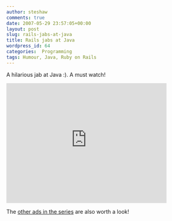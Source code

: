 ```yaml
---
author: steshaw
comments: true
date: 2007-05-29 23:57:05+00:00
layout: post
slug: rails-jabs-at-java
title: Rails jabs at Java
wordpress_id: 64
categories:  Programming
tags: Humour, Java, Ruby on Rails
---
```


A hilarious jab at Java :). A must watch!

<iframe width="420" height="315" src="https://www.youtube.com/embed/PQbuyKUaKFo" frameborder="0" allowfullscreen></iframe>

The [other ads in the series](http://www.railsenvy.com/2007/5/15/hi-i-m-ruby-on-rails-part-2) are also worth a look!
